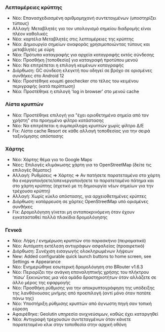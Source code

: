 ### Λεπτομέρειες κρύπτης

- Νέο: Επανασχεδιασμένη αριθμομηχανή συντεταγμένων (υποστηρίζει τύπους)
- Αλλαγή: Μεταβλητές για τον υπολογισμό σημείου διαδρομής είναι πλέον καθολικές
- Νέα: καρτέλα Μεταβλητές στις λεπτομέρειες της κρύπτης
- Νέα: Δημιουργία σημείων αναφοράς χρησιμοποιώντας τύπους και μεταβλητές με εύρη
- Νέα: Πρότυπα καταγραφής για αρχεία καταγραφής εκτός σύνδεσης
- Νέο: Προσθήκη \[τοποθεσία\] για καταγραφή προτύπου μενού
- Νέο: Να επιτρέπεται η επιλογή κειμένων καταγραφής
- Διόρθωση: GC σύνδεση ελεγκτή που οδηγεί σε βρόχο σε ορισμένες συνθήκες στο Android 12
- Νέο: Προστέθηκε κουμπί geochecker στο τέλος του κειμένου περιγραφής (κατά περίπτωση)
- Νέα: Προστέθηκε η επιλογή 'log in browser' στο μενού cache

### Λίστα κρυπτών

- Νέα: Προστέθηκε επιλογή για "έχει οριοθετημένα σημεία από τον χρήστη" στο προηγμένο φίλτρο κατάστασης
- Νέο: Να επιτρέπεται η συμπερίληψη κρυπτών χωρίς φίλτρο Δ/Ε
- Fix: Λίστα cache Resort σε κάθε αλλαγή τοποθεσίας για την σειρά ταξινόμησης απόστασης

### Χάρτης

- Νέο: Χάρτης θέμα για το Google Maps
- Νέες: Επιλογές κλιμάκωσης χάρτη για το OpenStreetMap (δείτε τις επιλογές θέματος)
- Αλλαγή: Ρυθμίσεις => Χάρτης => Αν πατήσετε παρατεταμένα στο χάρτη θα ενεργοποιήσετε/απενεργοποιήσετε το παρατεταμένο πάτημα και στο χάρτη κρύπτης (σχετικό με τη δημιουργία νέων σημείων για την τρέχουσα κρύπτη)
- Αλλαγή: Χωρίς κύκλο απόστασης, για αρχειοθετημένες κρύπτες
- Διόρθωση: κατάρρευση σε χάρτες OpenStreetMap υπό ορισμένες συνθήκες
- Fix: Δρομολόγηση γίνεται μη ανταποκρινόμενη όταν έχουν εγκατασταθεί πολλά πλακίδια δρομολόγησης

### Γενικά

- Νέα: Λήψη / ενημέρωση κρυπτών στο παρασκήνιο (πειραματικό)
- Νέο: Αυτόματη εκτέλεση αντιγράφων ασφαλείας (προαιρετικό)
- Διόρθωση: Συνέχιση εισαγωγής ολοκληρωμένων λήψεων
- New: Added configurable quick launch buttons to home screen, see Settings => Appearance
- Νέο: Ενημερώθηκε εσωτερική δρομολόγηση στο BRouter v1.6.3
- Νέο: Περιορίζει την ανάγκη επαναληπτικής χρήσης του πλήκτρου 'πίσω' ξεκινώντας μια νέα ομάδα δραστηριοτήτων όταν αλλάζετε σε άλλο μέρος της εφαρμογής
- Νέο: Προσθήκη ρύθμισης για την αποκρυπτογράφηση της υπόδειξης της λανθάνουσας μνήμης από προεπιλογή (αντί μόνο όταν πατάτε πάνω της)
- Νέο: Υποστήριξη ρύθμισης κρυπτών από άγνωστη πηγή σαν τοπική εύρεση
- Αφαιρέθηκε: Geolutin υπηρεσία ανιχνεύσιμων, καθώς έχει καταργηθεί
- Νέα: Αντιγραφή τρεχουσών συντεταγμένων όταν κάνετε παρατεταμένο κλικ στην τοποθεσία στην αρχική οθόνη

